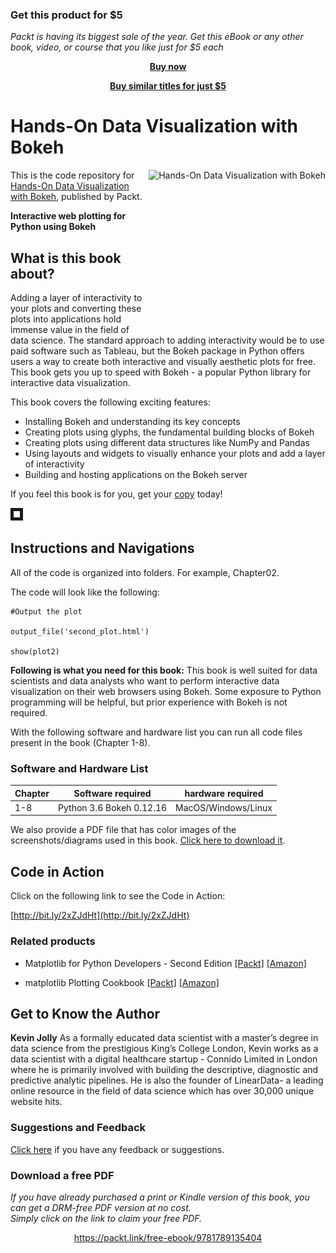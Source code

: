 
### Get this product for $5

<i>Packt is having its biggest sale of the year. Get this eBook or any other book, video, or course that you like just for $5 each</i>


<b><p align='center'>[Buy now](https://packt.link/9781789135404)</p></b>


<b><p align='center'>[Buy similar titles for just $5](https://subscription.packtpub.com/search)</p></b>


# Hands-On Data Visualization with Bokeh
<a href="https://www.packtpub.com/big-data-and-business-intelligence/hands-data-visualization-bokeh?utm_source=github&utm_medium=repository&utm_campaign=9781789135404"><img src="https://dz13w8afd47il.cloudfront.net/sites/default/files/imagecache/ppv4_main_book_cover/9781789135404_copy.png" alt="Hands-On Data Visualization with Bokeh" height="256px" align="right"></a>

This is the code repository for [Hands-On Data Visualization with Bokeh](https://www.packtpub.com/big-data-and-business-intelligence/hands-data-visualization-bokeh?utm_source=github&utm_medium=repository&utm_campaign=9781789135404), published by Packt.

**Interactive web plotting for Python using Bokeh**

## What is this book about?
Adding a layer of interactivity to your plots and converting these plots into applications hold immense value in the field of data science. The standard approach to adding interactivity would be to use paid software such as Tableau, but the Bokeh package in Python offers users a way to create both interactive and visually aesthetic plots for free. This book gets you up to speed with Bokeh - a popular Python library for interactive data visualization.

This book covers the following exciting features: 
* Installing Bokeh and understanding its key concepts
* Creating plots using glyphs, the fundamental building blocks of Bokeh
* Creating plots using different data structures like NumPy and Pandas
* Using layouts and widgets to visually enhance your plots and add a layer of interactivity
* Building and hosting applications on the Bokeh server

If you feel this book is for you, get your [copy](https://www.amazon.com/dp/1789135400) today!

<a href="https://www.packtpub.com/?utm_source=github&utm_medium=banner&utm_campaign=GitHubBanner"><img src="https://raw.githubusercontent.com/PacktPublishing/GitHub/master/GitHub.png" 
alt="https://www.packtpub.com/" border="5" /></a>


## Instructions and Navigations
All of the code is organized into folders. For example, Chapter02.

The code will look like the following:
```
#Output the plot

output_file('second_plot.html')

show(plot2)
```

**Following is what you need for this book:**
This book is well suited for data scientists and data analysts who want to perform interactive data visualization on their web browsers using Bokeh. Some exposure to Python programming will be helpful, but prior experience with Bokeh is not required.

With the following software and hardware list you can run all code files present in the book (Chapter 1-8).

### Software and Hardware List

| Chapter  | Software required                   | hardware required                  |
| -------- | ------------------------------------| -----------------------------------|
| 1-8      | Python 3.6 Bokeh 0.12.16            | MacOS/Windows/Linux                |



We also provide a PDF file that has color images of the screenshots/diagrams used in this book. [Click here to download it](https://www.packtpub.com/sites/default/files/downloads/Hands-onDataVisualizationwithBokeh_ColorImages.pdf).

## Code in Action

Click on the following link to see the Code in Action:

[http://bit.ly/2xZJdHt](http://bit.ly/2xZJdHt)


### Related products <Paste books from the Other books you may enjoy section>
* Matplotlib for Python Developers - Second Edition [[Packt]](https://www.packtpub.com/big-data-and-business-intelligence/matplotlib-python-developers-second-edition?utm_source=github&utm_medium=repository&utm_campaign=9781788625173) [[Amazon]](https://www.amazon.com/dp/178862517X)

* matplotlib Plotting Cookbook [[Packt]](https://www.packtpub.com/big-data-and-business-intelligence/matplotlib-plotting-cookbook?utm_source=github&utm_medium=repository&utm_campaign=9781849513265) [[Amazon]](https://www.amazon.com/dp/1849513260)

## Get to Know the Author
**Kevin Jolly**
As a formally educated data scientist with a master’s degree in data science from the prestigious King’s College London, Kevin works as a data scientist with a digital healthcare startup - Connido Limited in London where he is primarily involved with building the descriptive, diagnostic and predictive analytic pipelines.
He is also the founder of LinearData- a leading online resource in the field of data science which has over 30,000 unique website hits.

### Suggestions and Feedback
[Click here](https://docs.google.com/forms/d/e/1FAIpQLSdy7dATC6QmEL81FIUuymZ0Wy9vH1jHkvpY57OiMeKGqib_Ow/viewform) if you have any feedback or suggestions.
### Download a free PDF

 <i>If you have already purchased a print or Kindle version of this book, you can get a DRM-free PDF version at no cost.<br>Simply click on the link to claim your free PDF.</i>
<p align="center"> <a href="https://packt.link/free-ebook/9781789135404">https://packt.link/free-ebook/9781789135404 </a> </p>